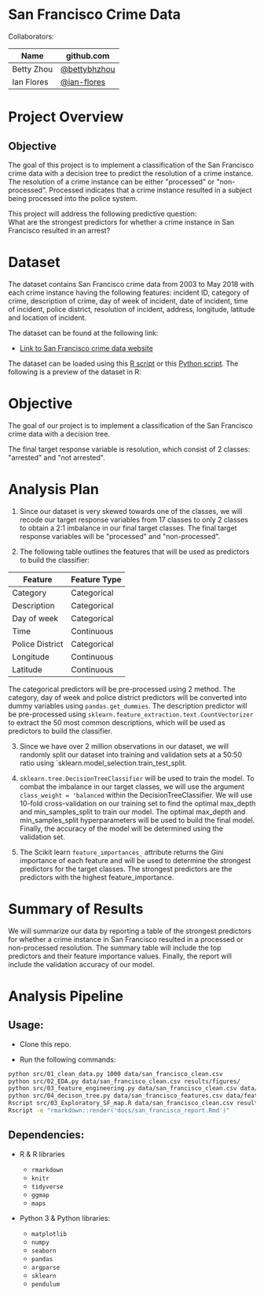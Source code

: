# San Francisco Crime Data
Collaborators:

|Name| github.com |
|---|---|
|Betty Zhou |[@bettybhzhou](https://github.com/bettybhzhou)|
|Ian Flores |[@ian-flores](https://github.com/ian-flores)|

# Project Overview


## Objective  
The goal of this project is to implement a classification of the San Francisco crime data with a decision tree to predict the resolution of a crime instance. The resolution of a crime instance can be either "processed" or "non-processed". Processed indicates that a crime instance resulted in a subject being processed into the police system.

This project will address the following predictive question:  
What are the strongest predictors for whether a crime instance in San Francisco resulted in an arrest?

# Dataset

The dataset contains San Francisco crime data from 2003 to May 2018 with each crime instance having the following features: incident ID, category of crime, description of crime, day of week of incident, date of incident, time of incident, police district, resolution of incident, address, longitude, latitude and location of incident.

The dataset can be found at the following link:  
- [Link to San Francisco crime data website](https://data.sfgov.org/Public-Safety/Police-Department-Incident-Reports-Historical-2003/tmnf-yvry)

The dataset can be loaded using this [R script](https://github.com/UBC-MDS/DSCI_522_SF_crime/blob/master/src/01_load-data.R)
or this [Python script](https://github.com/UBC-MDS/DSCI_522_SF_crime/blob/master/src/01_load-data.py). The following is a preview of the dataset in R:

# Objective

The goal of our project is to implement a classification of the San Francisco crime data with a decision tree. 


The final target response variable is resolution, which consist of 2 classes: "arrested" and "not arrested".

# Analysis Plan

1. Since our dataset is very skewed towards one of the classes, we will recode our target response variables from 17 classes to only 2 classes to obtain a 2:1 imbalance in our final target classes. The final target response variables will be "processed" and "non-processed".

2. The following table outlines the features that will be used as predictors to build the classifier:

| Feature | Feature Type |
|---|---|
| Category | Categorical |
| Description | Categorical |
| Day of week | Categorical |
| Time | Continuous|
| Police District | Categorical |
| Longitude | Continuous |
| Latitude | Continuous |

The categorical predictors will be pre-processed using 2 method. The category, day of week and police district predictors will be converted into dummy variables using `pandas.get_dummies`. The description predictor will be pre-processed using `sklearn.feature_extraction.text.CountVectorizer` to extract the 50 most common descriptions, which will be used as predictors to build the classifier. 

3. Since we have over 2 million observations in our dataset, we will randomly split our dataset into training and validation sets at a 50:50 ratio using `sklearn.model_selection.train_test_split.

3. `sklearn.tree.DecisionTreeClassifier` will be used to train the model. To combat the imbalance in our target classes, we will use the argument `class_weight = 'balanced` within the DecisionTreeClassifier. We will use 10-fold cross-validation on our training set to find the optimal max_depth and min_samples_split to train our model. The optimal max_depth and min_samples_split hyperparameters will be used to build the final model. Finally, the accuracy of the model will be determined using the validation set.

4. The Scikit learn `feature_importances_` attribute returns the Gini importance of each feature and will be used to determine the strongest predictors for the target classes. The strongest predictors are the predictors with the highest feature_importance.

# Summary of Results

We will summarize our data by reporting a table of the strongest predictors for whether a crime instance in San Francisco resulted in a processed or non-processed resolution. The summary table will include the top predictors and their feature importance values. Finally, the report will include the validation accuracy of our model.


# Analysis Pipeline

## Usage:

- Clone this repo.

- Run the following commands:

```bash
python src/01_clean_data.py 1000 data/san_francisco_clean.csv
python src/02_EDA.py data/san_francisco_clean.csv results/figures/
python src/03_feature_engineering.py data/san_francisco_clean.csv data/san_francisco_features.csv
python src/04_decison_tree.py data/san_francisco_features.csv data/feature_results.csv
Rscript src/03_Exploratory_SF_map.R data/san_francisco_clean.csv results/figures/
Rscript -e "rmarkdown::render('docs/san_francisco_report.Rmd')"
```


## Dependencies:
- R & R libraries
  - `rmarkdown`  
  - `knitr`  
  - `tidyverse`  
  - `ggmap`  
  - `maps`  

- Python 3 & Python libraries:
  - `matplotlib`
  - `numpy`
  - `seaborn`
  - `pandas`
  - `argparse`
  - `sklearn`
  - `pendulum`

